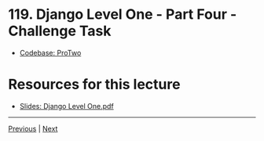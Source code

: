 # 119. Django Level One - Part Four - Challenge Task

-   [Codebase: ProTwo](../../codebase/python-django/Django_Level_One/ProTwo/)

#  Resources for this lecture


-   [Slides: Django Level One.pdf](https://python-ds.s3.us-west-1.amazonaws.com/Python-and-Django-Full-Stack-Web-Developer-Bootcamp/Resources/Django+Level+One.pdf)


---

[Previous](./118_Django-Level-One-Part-Three-Django-Application.md) | [Next](./120_Django-Level-One-Part-Five-Challenge-Solutions.md)